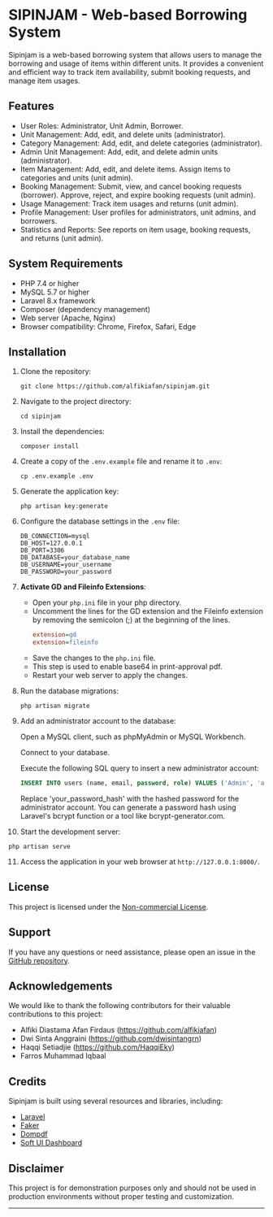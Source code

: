 # SIPINJAM - Web-based Borrowing System

Sipinjam is a web-based borrowing system that allows users to manage the borrowing and usage of items within different units. It provides a convenient and efficient way to track item availability, submit booking requests, and manage item usages.

## Features

- User Roles: Administrator, Unit Admin, Borrower.
- Unit Management: Add, edit, and delete units (administrator).
- Category Management: Add, edit, and delete categories (administrator).
- Admin Unit Management: Add, edit, and delete admin units (administrator).
- Item Management: Add, edit, and delete items. Assign items to categories and units (unit admin).
- Booking Management: Submit, view, and cancel booking requests (borrower). Approve, reject, and expire booking requests (unit admin).
- Usage Management: Track item usages and returns (unit admin).
- Profile Management: User profiles for administrators, unit admins, and borrowers.
- Statistics and Reports: See reports on item usage, booking requests, and returns (unit admin).

## System Requirements

- PHP 7.4 or higher
- MySQL 5.7 or higher
- Laravel 8.x framework
- Composer (dependency management)
- Web server (Apache, Nginx)
- Browser compatibility: Chrome, Firefox, Safari, Edge

## Installation

1. Clone the repository:

   ```
   git clone https://github.com/alfikiafan/sipinjam.git
   ```

2. Navigate to the project directory:

   ```
   cd sipinjam
   ```

3. Install the dependencies:

   ```
   composer install
   ```

4. Create a copy of the `.env.example` file and rename it to `.env`:

   ```
   cp .env.example .env
   ```

5. Generate the application key:

   ```
   php artisan key:generate
   ```

6. Configure the database settings in the `.env` file:

   ```
   DB_CONNECTION=mysql
   DB_HOST=127.0.0.1
   DB_PORT=3306
   DB_DATABASE=your_database_name
   DB_USERNAME=your_username
   DB_PASSWORD=your_password
   ```

7. **Activate GD and Fileinfo Extensions**:
   - Open your `php.ini` file in your php directory.
   - Uncomment the lines for the GD extension and the Fileinfo extension by removing the semicolon (;) at the beginning of the lines.
     ```ini
     extension=gd
     extension=fileinfo
     ```
   - Save the changes to the `php.ini` file.
   - This step is used to enable base64 in print-approval pdf.
   - Restart your web server to apply the changes.

8. Run the database migrations:

   ```
   php artisan migrate
   ```

9. Add an administrator account to the database:

    Open a MySQL client, such as phpMyAdmin or MySQL Workbench.

    Connect to your database.

    Execute the following SQL query to insert a new administrator account:

    ```sql
    INSERT INTO users (name, email, password, role) VALUES ('Admin', 'admin@example.com', 'your_password_hash', 'administrator');
    ```
    Replace 'your_password_hash' with the hashed password for the administrator account. You can generate a password hash using Laravel's bcrypt    function or a tool like bcrypt-generator.com.
10. Start the development server:

   ```
   php artisan serve
   ```

11. Access the application in your web browser at `http://127.0.0.1:8000/`.

## License

This project is licensed under the [Non-commercial License](LICENSE).

## Support

If you have any questions or need assistance, please open an issue in the [GitHub repository](https://github.com/your-username/sipinjam/issues).

## Acknowledgements

We would like to thank the following contributors for their valuable contributions to this project:

- Alfiki Diastama Afan Firdaus (https://github.com/alfikiafan)
- Dwi Sinta Anggraini (https://github.com/dwisintangrn)
- Haqqi Setiadjie (https://github.com/HaqqiEky)
- Farros Muhammad Iqbaal

## Credits

Sipinjam is built using several resources and libraries, including:

- [Laravel](https://laravel.com)
- [Faker](https://fakerphp.github.io)
- [Dompdf](https://github.com/dompdf/dompdf)
- [Soft UI Dashboard](https://www.creative-tim.com/product/soft-ui-dashboard)

## Disclaimer

This project is for demonstration purposes only and should not be used in production environments without proper testing and customization.


---
